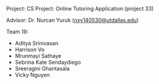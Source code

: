 Project: CS Project: Online Tutoring Application (project 33)

Advisor: Dr. Nurcan Yuruk (nxy140530@utdallas.edu)

Team 19:
- Aditya Srinivasan
- Harrison Vo
- Mrunmayi Sathaye
- Sebrina Kate Sendaydiego
- Sreeragini Ghantasala
- Vicky Nguyen
